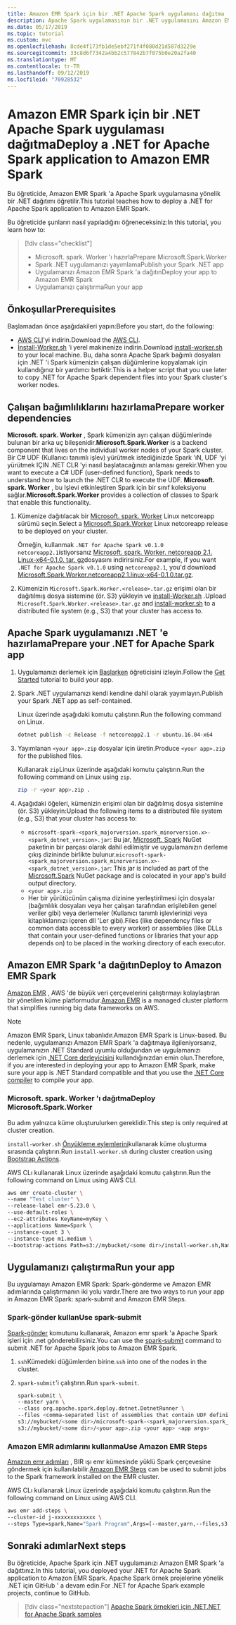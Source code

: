 ```yaml
---
title: Amazon EMR Spark için bir .NET Apache Spark uygulaması dağıtma
description: Apache Spark uygulamasının bir .NET uygulamasını Amazon EMR Spark 'a dağıtmayı öğrenin.
ms.date: 05/17/2019
ms.topic: tutorial
ms.custom: mvc
ms.openlocfilehash: 8cde4f173fb1de5ebf271f4f080d21d587d3229e
ms.sourcegitcommit: 33c8d6f7342a4bb2c577842b7f075b0e20a2fa40
ms.translationtype: MT
ms.contentlocale: tr-TR
ms.lasthandoff: 09/12/2019
ms.locfileid: "70928532"
---
```

# <a name="deploy-a-net-for-apache-spark-application-to-amazon-emr-spark"></a><span data-ttu-id="50a32-103">Amazon EMR Spark için bir .NET Apache Spark uygulaması dağıtma</span><span class="sxs-lookup"><span data-stu-id="50a32-103">Deploy a .NET for Apache Spark application to Amazon EMR Spark</span></span>

<span data-ttu-id="50a32-104">Bu öğreticide, Amazon EMR Spark 'a Apache Spark uygulamasına yönelik bir .NET dağıtımı öğretilir.</span><span class="sxs-lookup"><span data-stu-id="50a32-104">This tutorial teaches how to deploy a .NET for Apache Spark application to Amazon EMR Spark.</span></span>

<span data-ttu-id="50a32-105">Bu öğreticide şunların nasıl yapıladığını öğreneceksiniz:</span><span class="sxs-lookup"><span data-stu-id="50a32-105">In this tutorial, you learn how to:</span></span>

> [!div class="checklist"]
>
> * <span data-ttu-id="50a32-106">Microsoft. spark. Worker 'ı hazırla</span><span class="sxs-lookup"><span data-stu-id="50a32-106">Prepare Microsoft.Spark.Worker</span></span>
> * <span data-ttu-id="50a32-107">Spark .NET uygulamanızı yayımlama</span><span class="sxs-lookup"><span data-stu-id="50a32-107">Publish your Spark .NET app</span></span>
> * <span data-ttu-id="50a32-108">Uygulamanızı Amazon EMR Spark 'a dağıtın</span><span class="sxs-lookup"><span data-stu-id="50a32-108">Deploy your app to Amazon EMR Spark</span></span>
> * <span data-ttu-id="50a32-109">Uygulamanızı çalıştırma</span><span class="sxs-lookup"><span data-stu-id="50a32-109">Run your app</span></span>

## <a name="prerequisites"></a><span data-ttu-id="50a32-110">Önkoşullar</span><span class="sxs-lookup"><span data-stu-id="50a32-110">Prerequisites</span></span>

<span data-ttu-id="50a32-111">Başlamadan önce aşağıdakileri yapın:</span><span class="sxs-lookup"><span data-stu-id="50a32-111">Before you start, do the following:</span></span>

* <span data-ttu-id="50a32-112">[AWS CLI](https://aws.amazon.com/cli/)'yi indirin.</span><span class="sxs-lookup"><span data-stu-id="50a32-112">Download the [AWS CLI](https://aws.amazon.com/cli/).</span></span>
* <span data-ttu-id="50a32-113">[İnstall-Worker.sh](https://github.com/dotnet/spark/blob/master/deployment/install-worker.sh) 'i yerel makinenize indirin.</span><span class="sxs-lookup"><span data-stu-id="50a32-113">Download [install-worker.sh](https://github.com/dotnet/spark/blob/master/deployment/install-worker.sh) to your local machine.</span></span> <span data-ttu-id="50a32-114">Bu, daha sonra Apache Spark bağımlı dosyaları için .NET 'i Spark kümenizin çalışan düğümlerine kopyalamak için kullandığınız bir yardımcı betiktir.</span><span class="sxs-lookup"><span data-stu-id="50a32-114">This is a helper script that you use later to copy .NET for Apache Spark dependent files into your Spark cluster's worker nodes.</span></span>

## <a name="prepare-worker-dependencies"></a><span data-ttu-id="50a32-115">Çalışan bağımlılıklarını hazırlama</span><span class="sxs-lookup"><span data-stu-id="50a32-115">Prepare worker dependencies</span></span>

<span data-ttu-id="50a32-116">**Microsoft. spark. Worker** , Spark kümenizin ayrı çalışan düğümlerinde bulunan bir arka uç bileşenidir.</span><span class="sxs-lookup"><span data-stu-id="50a32-116">**Microsoft.Spark.Worker** is a backend component that lives on the individual worker nodes of your Spark cluster.</span></span> <span data-ttu-id="50a32-117">Bir C# UDF (Kullanıcı tanımlı işlev) yürütmek istediğinizde Spark 'ıN, UDF 'yi yürütmek IÇIN .NET CLR 'yi nasıl başlatacağınızı anlaması gerekir.</span><span class="sxs-lookup"><span data-stu-id="50a32-117">When you want to execute a C# UDF (user-defined function), Spark needs to understand how to launch the .NET CLR to execute the UDF.</span></span> <span data-ttu-id="50a32-118">**Microsoft. spark. Worker** , bu Işlevi etkinleştiren Spark için bir sınıf koleksiyonu sağlar.</span><span class="sxs-lookup"><span data-stu-id="50a32-118">**Microsoft.Spark.Worker** provides a collection of classes to Spark that enable this functionality.</span></span>

1. <span data-ttu-id="50a32-119">Kümenize dağıtılacak bir [Microsoft. spark. Worker](https://github.com/dotnet/spark/releases) Linux netcoreapp sürümü seçin.</span><span class="sxs-lookup"><span data-stu-id="50a32-119">Select a [Microsoft.Spark.Worker](https://github.com/dotnet/spark/releases) Linux netcoreapp release to be deployed on your cluster.</span></span>

   <span data-ttu-id="50a32-120">Örneğin, kullanmak `.NET for Apache Spark v0.1.0` `netcoreapp2.1`istiyorsanız [Microsoft. spark. Worker. netcoreapp 2.1. Linux-x64-0.1.0. tar. gz](https://github.com/dotnet/spark/releases/download/v0.1.0/Microsoft.Spark.Worker.netcoreapp2.1.linux-x64-0.1.0.tar.gz)dosyasını indirirsiniz.</span><span class="sxs-lookup"><span data-stu-id="50a32-120">For example, if you want `.NET for Apache Spark v0.1.0` using `netcoreapp2.1`, you'd download [Microsoft.Spark.Worker.netcoreapp2.1.linux-x64-0.1.0.tar.gz](https://github.com/dotnet/spark/releases/download/v0.1.0/Microsoft.Spark.Worker.netcoreapp2.1.linux-x64-0.1.0.tar.gz).</span></span>

2. <span data-ttu-id="50a32-121">Kümenizin `Microsoft.Spark.Worker.<release>.tar.gz` erişimi olan bir dağıtılmış dosya sistemine (ör. S3) yükleyin ve [install-Worker.sh](https://github.com/dotnet/spark/blob/master/deployment/install-worker.sh) .</span><span class="sxs-lookup"><span data-stu-id="50a32-121">Upload `Microsoft.Spark.Worker.<release>.tar.gz` and [install-worker.sh](https://github.com/dotnet/spark/blob/master/deployment/install-worker.sh) to a distributed file system (e.g., S3) that your cluster has access to.</span></span>

## <a name="prepare-your-net-for-apache-spark-app"></a><span data-ttu-id="50a32-122">Apache Spark uygulamanızı .NET 'e hazırlama</span><span class="sxs-lookup"><span data-stu-id="50a32-122">Prepare your .NET for Apache Spark app</span></span>

1. <span data-ttu-id="50a32-123">Uygulamanızı derlemek için [Başlarken](get-started.md) öğreticisini izleyin.</span><span class="sxs-lookup"><span data-stu-id="50a32-123">Follow the [Get Started](get-started.md) tutorial to build your app.</span></span>

2. <span data-ttu-id="50a32-124">Spark .NET uygulamanızı kendi kendine dahil olarak yayımlayın.</span><span class="sxs-lookup"><span data-stu-id="50a32-124">Publish your Spark .NET app as self-contained.</span></span>

   <span data-ttu-id="50a32-125">Linux üzerinde aşağıdaki komutu çalıştırın.</span><span class="sxs-lookup"><span data-stu-id="50a32-125">Run the following command on Linux.</span></span>

   ```bash
   dotnet publish -c Release -f netcoreapp2.1 -r ubuntu.16.04-x64
   ```

3. <span data-ttu-id="50a32-126">Yayımlanan `<your app>.zip` dosyalar için üretin.</span><span class="sxs-lookup"><span data-stu-id="50a32-126">Produce `<your app>.zip` for the published files.</span></span>

   <span data-ttu-id="50a32-127">Kullanarak `zip`Linux üzerinde aşağıdaki komutu çalıştırın.</span><span class="sxs-lookup"><span data-stu-id="50a32-127">Run the following command on Linux using `zip`.</span></span>

   ```bash
   zip -r <your app>.zip .
   ```

4. <span data-ttu-id="50a32-128">Aşağıdaki öğeleri, kümenizin erişimi olan bir dağıtılmış dosya sistemine (ör. S3) yükleyin:</span><span class="sxs-lookup"><span data-stu-id="50a32-128">Upload the following items to a distributed file system (e.g., S3) that your cluster has access to:</span></span>

   * <span data-ttu-id="50a32-129">`microsoft-spark-<spark_majorversion.spark_minorversion.x>-<spark_dotnet_version>.jar`: Bu jar, [Microsoft. Spark](https://www.nuget.org/packages/Microsoft.Spark/) NuGet paketinin bir parçası olarak dahil edilmiştir ve uygulamanızın derleme çıkış dizininde birlikte bulunur.</span><span class="sxs-lookup"><span data-stu-id="50a32-129">`microsoft-spark-<spark_majorversion.spark_minorversion.x>-<spark_dotnet_version>.jar`: This jar is included as part of the [Microsoft.Spark](https://www.nuget.org/packages/Microsoft.Spark/) NuGet package and is colocated in your app's build output directory.</span></span>
   * `<your app>.zip`
   * <span data-ttu-id="50a32-130">Her bir yürütücünün çalışma dizinine yerleştirilmesi için dosyalar (bağımlılık dosyaları veya her çalışan tarafından erişilebilen genel veriler gibi) veya derlemeler (Kullanıcı tanımlı işlevlerinizi veya kitaplıklarınızı içeren dll 'Ler gibi).</span><span class="sxs-lookup"><span data-stu-id="50a32-130">Files (like dependency files or common data accessible to every worker) or assemblies (like DLLs that contain your user-defined functions or libraries that your app depends on) to be placed in the working directory of each executor.</span></span>

## <a name="deploy-to-amazon-emr-spark"></a><span data-ttu-id="50a32-131">Amazon EMR Spark 'a dağıtın</span><span class="sxs-lookup"><span data-stu-id="50a32-131">Deploy to Amazon EMR Spark</span></span>

<span data-ttu-id="50a32-132">[Amazon EMR](https://docs.aws.amazon.com/emr/latest/ManagementGuide/emr-what-is-emr.html) , AWS 'de büyük veri çerçevelerini çalıştırmayı kolaylaştıran bir yönetilen küme platformudur.</span><span class="sxs-lookup"><span data-stu-id="50a32-132">[Amazon EMR](https://docs.aws.amazon.com/emr/latest/ManagementGuide/emr-what-is-emr.html) is a managed cluster platform that simplifies running big data frameworks on AWS.</span></span>

> [!NOTE] 
> <span data-ttu-id="50a32-133">Amazon EMR Spark, Linux tabanlıdır.</span><span class="sxs-lookup"><span data-stu-id="50a32-133">Amazon EMR Spark is Linux-based.</span></span> <span data-ttu-id="50a32-134">Bu nedenle, uygulamanızı Amazon EMR Spark 'a dağıtmaya ilgileniyorsanız, uygulamanızın .NET Standard uyumlu olduğundan ve uygulamanızı derlemek için [.NET Core derleyicisini](https://dotnet.microsoft.com/download) kullandığınızdan emin olun.</span><span class="sxs-lookup"><span data-stu-id="50a32-134">Therefore, if you are interested in deploying your app to Amazon EMR Spark, make sure your app is .NET Standard compatible and that you use the [.NET Core compiler](https://dotnet.microsoft.com/download) to compile your app.</span></span>

### <a name="deploy-microsoftsparkworker"></a><span data-ttu-id="50a32-135">Microsoft. spark. Worker 'ı dağıtma</span><span class="sxs-lookup"><span data-stu-id="50a32-135">Deploy Microsoft.Spark.Worker</span></span>

<span data-ttu-id="50a32-136">Bu adım yalnızca küme oluşturulurken gereklidir.</span><span class="sxs-lookup"><span data-stu-id="50a32-136">This step is only required at cluster creation.</span></span>

<span data-ttu-id="50a32-137">`install-worker.sh` [Önyükleme eylemlerini](https://docs.aws.amazon.com/emr/latest/ManagementGuide/emr-plan-bootstrap.html)kullanarak küme oluşturma sırasında çalıştırın.</span><span class="sxs-lookup"><span data-stu-id="50a32-137">Run `install-worker.sh` during cluster creation using [Bootstrap Actions](https://docs.aws.amazon.com/emr/latest/ManagementGuide/emr-plan-bootstrap.html).</span></span>

<span data-ttu-id="50a32-138">AWS CLı kullanarak Linux üzerinde aşağıdaki komutu çalıştırın.</span><span class="sxs-lookup"><span data-stu-id="50a32-138">Run the following command on Linux using AWS CLI.</span></span>

```bash
aws emr create-cluster \
--name "Test cluster" \
--release-label emr-5.23.0 \
--use-default-roles \
--ec2-attributes KeyName=myKey \
--applications Name=Spark \
--instance-count 3 \
--instance-type m1.medium \
--bootstrap-actions Path=s3://mybucket/<some dir>/install-worker.sh,Name="Install Microsoft.Spark.Worker",Args=["aws","s3://mybucket/<some dir>/Microsoft.Spark.Worker.<release>.tar.gz","/usr/local/bin"]
```

## <a name="run-your-app"></a><span data-ttu-id="50a32-139">Uygulamanızı çalıştırma</span><span class="sxs-lookup"><span data-stu-id="50a32-139">Run your app</span></span>

<span data-ttu-id="50a32-140">Bu uygulamayı Amazon EMR Spark: Spark-gönderme ve Amazon EMR adımlarında çalıştırmanın iki yolu vardır.</span><span class="sxs-lookup"><span data-stu-id="50a32-140">There are two ways to run your app in Amazon EMR Spark: spark-submit and Amazon EMR Steps.</span></span>

### <a name="use-spark-submit"></a><span data-ttu-id="50a32-141">Spark-gönder kullan</span><span class="sxs-lookup"><span data-stu-id="50a32-141">Use spark-submit</span></span>

<span data-ttu-id="50a32-142">[Spark-gönder](https://spark.apache.org/docs/latest/submitting-applications.html) komutunu kullanarak, Amazon emr spark 'a Apache Spark işleri için .net gönderebilirsiniz.</span><span class="sxs-lookup"><span data-stu-id="50a32-142">You can use the [spark-submit](https://spark.apache.org/docs/latest/submitting-applications.html) command to submit .NET for Apache Spark jobs to Amazon EMR Spark.</span></span>

1. <span data-ttu-id="50a32-143">`ssh`Kümedeki düğümlerden birine.</span><span class="sxs-lookup"><span data-stu-id="50a32-143">`ssh` into one of the nodes in the cluster.</span></span>

2. <span data-ttu-id="50a32-144">`spark-submit`'i çalıştırın.</span><span class="sxs-lookup"><span data-stu-id="50a32-144">Run `spark-submit`.</span></span>

   ```bash
   spark-submit \
   --master yarn \
   --class org.apache.spark.deploy.dotnet.DotnetRunner \
   --files <comma-separated list of assemblies that contain UDF definitions, if any> \
   s3://mybucket/<some dir>/microsoft-spark-<spark_majorversion.spark_minorversion.x>-<spark_dotnet_version>.jar \
   s3://mybucket/<some dir>/<your app>.zip <your app> <app args>
   ```

### <a name="use-amazon-emr-steps"></a><span data-ttu-id="50a32-145">Amazon EMR adımlarını kullanma</span><span class="sxs-lookup"><span data-stu-id="50a32-145">Use Amazon EMR Steps</span></span>

<span data-ttu-id="50a32-146">[Amazon emr adımları](https://docs.aws.amazon.com/emr/latest/ReleaseGuide/emr-spark-submit-step.html) , BIR ışı emr kümesinde yüklü Spark çerçevesine göndermek için kullanılabilir.</span><span class="sxs-lookup"><span data-stu-id="50a32-146">[Amazon EMR Steps](https://docs.aws.amazon.com/emr/latest/ReleaseGuide/emr-spark-submit-step.html) can be used to submit jobs to the Spark framework installed on the EMR cluster.</span></span>

<span data-ttu-id="50a32-147">AWS CLı kullanarak Linux üzerinde aşağıdaki komutu çalıştırın.</span><span class="sxs-lookup"><span data-stu-id="50a32-147">Run the following command on Linux using AWS CLI.</span></span>

```bash
aws emr add-steps \
--cluster-id j-xxxxxxxxxxxxx \
--steps Type=spark,Name="Spark Program",Args=[--master,yarn,--files,s3://mybucket/<some dir>/<udf assembly>,--class,org.apache.spark.deploy.dotnet.DotnetRunner,s3://mybucket/<some dir>/microsoft-spark-<spark_majorversion.spark_minorversion.x>-<spark_dotnet_version>.jar,s3://mybucket/<some dir>/<your app>.zip,<your app>,<app arg 1>,<app arg 2>,...,<app arg n>],ActionOnFailure=CONTINUE
```

## <a name="next-steps"></a><span data-ttu-id="50a32-148">Sonraki adımlar</span><span class="sxs-lookup"><span data-stu-id="50a32-148">Next steps</span></span>

<span data-ttu-id="50a32-149">Bu öğreticide, Apache Spark için .NET uygulamanızı Amazon EMR Spark 'a dağıttınız.</span><span class="sxs-lookup"><span data-stu-id="50a32-149">In this tutorial, you deployed your .NET for Apache Spark application to Amazon EMR Spark.</span></span> <span data-ttu-id="50a32-150">Apache Spark örnek projelerine yönelik .NET için GitHub ' a devam edin.</span><span class="sxs-lookup"><span data-stu-id="50a32-150">For .NET for Apache Spark example projects, continue to GitHub.</span></span>

> [!div class="nextstepaction"]
> [<span data-ttu-id="50a32-151">Apache Spark örnekleri için .NET</span><span class="sxs-lookup"><span data-stu-id="50a32-151">.NET for Apache Spark samples</span></span>](https://github.com/dotnet/spark/tree/master/examples)
